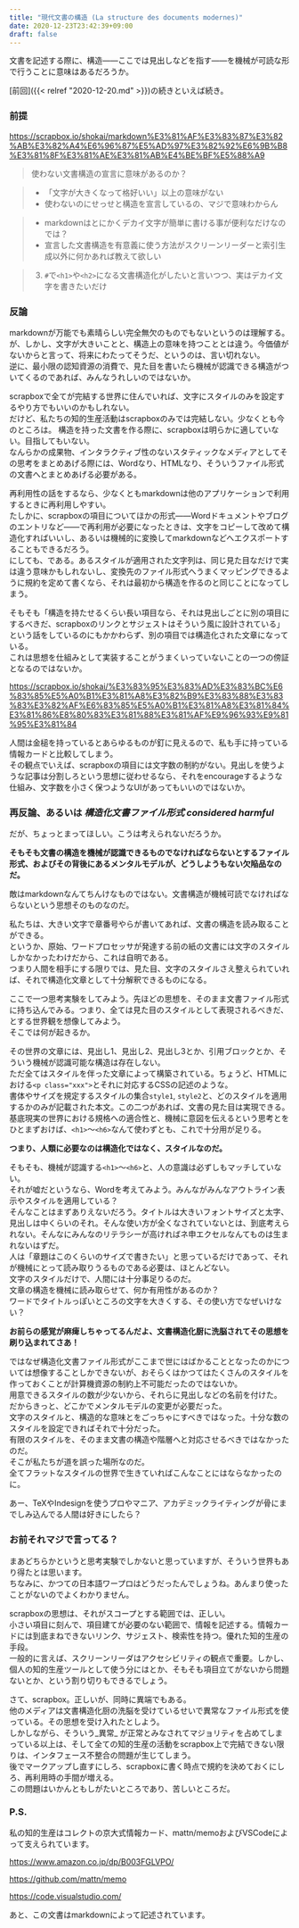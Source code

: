 ```yaml
---
title: "現代文書の構造 (La structure des documents modernes)"
date: 2020-12-23T23:42:39+09:00
draft: false
---
```


文書を記述する際に、構造――ここでは見出しなどを指す――を機械が可読な形で行うことに意味はあるだろうか。

[前回]({{< relref "2020-12-20.md" >}})の続きといえば続き。

<!-- more -->

### 前提

https://scrapbox.io/shokai/markdown%E3%81%AF%E3%83%87%E3%82%AB%E3%82%A4%E6%96%87%E5%AD%97%E3%82%92%E6%9B%B8%E3%81%8F%E3%81%AE%E3%81%AB%E4%BE%BF%E5%88%A9

> 使わない文書構造の宣言に意味があるのか？

> - 「文字が大きくなって格好いい」以上の意味がない
> - 使わないのにせっせと構造を宣言しているの、マジで意味わからん

> - markdownはとにかくデカイ文字が簡単に書ける事が便利なだけなのでは？
> - 宣言した文書構造を有意義に使う方法がスクリーンリーダーと索引生成以外に何かあれば教えて欲しい

> 3. `#`で`<h1>`や`<h2>`になる文書構造化がしたいと言いつつ、実はデカイ文字を書きたいだけ

### 反論

markdownが万能でも素晴らしい完全無欠のものでもないというのは理解する。  
が、しかし、文字が大きいことと、構造上の意味を持つこととは違う。今価値がないからと言って、将来にわたってそうだ、というのは、言い切れない。  
逆に、最小限の認知資源の消費で、見た目を書いたら機械が認識できる構造がついてくるのであれば、みんなうれしいのではないか。

scrapboxで全てが完結する世界に住んでいれば、文字にスタイルのみを設定するやり方でもいいのかもしれない。  
だけど、私たちの知的生産活動はscrapboxのみでは完結しない。少なくとも今のところは。 
構造を持った文書を作る際に、scrapboxは明らかに適していない。目指してもいない。  
なんらかの成果物、インタラクティブ性のないスタティックなメディアとしてその思考をまとめあげる際には、Wordなり、HTMLなり、そういうファイル形式の文書へとまとめあげる必要がある。

再利用性の話をするなら、少なくともmarkdownは他のアプリケーションで利用するときに再利用しやすい。  
たしかに、scrapboxの項目についてほかの形式――Wordドキュメントやブログのエントリなど――で再利用が必要になったときは、文字をコピーして改めて構造化すればいいし、あるいは機械的に変換してmarkdownなどへエクスポートすることもできるだろう。  
にしても、である。あるスタイルが適用された文字列は、同じ見た目なだけで実は違う意味かもしれないし、変換先のファイル形式へうまくマッピングできるように規約を定めて書くなら、それは最初から構造を作るのと同じことになってしまう。

そもそも「構造を持たせるくらい長い項目なら、それは見出しごとに別の項目にするべきだ、scrapboxのリンクとサジェストはそういう風に設計されている」という話をしているのにもかかわらず、別の項目では構造化された文章になっている。  
これは思想を仕組みとして実装することがうまくいっていないことの一つの傍証となるのではないか。

https://scrapbox.io/shokai/%E3%83%95%E3%83%AD%E3%83%BC%E6%83%85%E5%A0%B1%E3%81%A8%E3%82%B9%E3%83%88%E3%83%83%E3%82%AF%E6%83%85%E5%A0%B1%E3%81%A8%E3%81%84%E3%81%86%E8%80%83%E3%81%88%E3%81%AF%E9%96%93%E9%81%95%E3%81%84

人間は金槌を持っているとあらゆるものが釘に見えるので、私も手に持っている情報カードと比較してしまう。  
その観点でいえば、scrapboxの項目には文字数の制約がない。見出しを使うような記事は分割しろという思想に従わせるなら、それをencourageするような仕組み、文字数を小さく保つようなUIがあってもいいのではないか。

### 再反論、あるいは _構造化文書ファイル形式 considered harmful_

だが、ちょっとまってほしい。こうは考えられないだろうか。

__そもそも文書の構造を機械が認識できるものでなければならないとするファイル形式、およびその背後にあるメンタルモデルが、どうしようもない欠陥品なのだ。__

敵はmarkdownなんてちんけなものではない。文書構造が機械可読でなければならないという思想そのものなのだ。

私たちは、大きい文字で章番号やらが書いてあれば、文書の構造を読み取ることができる。  
というか、原始、ワードプロセッサが発達する前の紙の文書には文字のスタイルしかなかったわけだから、これは自明である。  
つまり人間を相手にする限りでは、見た目、文字のスタイルさえ整えられていれば、それで構造化文章として十分解釈できるものになる。

ここで一つ思考実験をしてみよう。先ほどの思想を、そのまま文書ファイル形式に持ち込んでみる。つまり、全ては見た目のスタイルとして表現されるべきだ、とする世界観を想像してみよう。  
そこでは何が起きるか。  

その世界の文章には、見出し1、見出し2、見出し3とか、引用ブロックとか、そういう機械が認識可能な構造は存在しない。  
ただ全てはスタイルを伴った文章によって構築されている。ちょうど、HTMLにおける`<p class="xxx">`とそれに対応するCSSの記述のような。  
書体やサイズを規定するスタイルの集合`style1`, `style2`と、どのスタイルを適用するかのみが記載された本文。この二つがあれば、文書の見た目は実現できる。  
基底現実の世界における規格への適合性と、機械に意図を伝えるという思考とをひとまずおけば、`<h1>`～`<h6>`なんて使わずとも、これで十分用が足りる。

__つまり、人類に必要なのは構造化ではなく、スタイルなのだ。__

そもそも、機械が認識する`<h1>`～`<h6>`と、人の意識は必ずしもマッチしていない。  
それが嘘だというなら、Wordを考えてみよう。みんながみんなアウトライン表示やスタイルを適用している？  
そんなことはまずありえないだろう。タイトルは大きいフォントサイズと太字、見出しは中くらいのそれ。そんな使い方が全くなされていないとは、到底考えられない。そんなにみんなのリテラシーが高ければネ申エクセルなんてものは生まれないはずだ。  
人は「章題はこのくらいのサイズで書きたい」と思っているだけであって、それが機械にとって読み取りうるものである必要は、ほとんどない。  
文字のスタイルだけで、人間には十分事足りるのだ。  
文章の構造を機械に読み取らせて、何か有用性があるのか？  
ワードでタイトルっぽいところの文字を大きくする、その使い方でなぜいけない？  

__お前らの感覚が麻痺しちゃってるんだよ、文書構造化厨に洗脳されてその思想を刷り込まれてさあ！__

ではなぜ構造化文書ファイル形式がここまで世にはばかることとなったのかについては想像することしかできないが、おそらくはかつてはたくさんのスタイルを作っておくことが計算機資源の制約上不可能だったのではないか。  
用意できるスタイルの数が少ないから、それらに見出しなどの名前を付けた。  
だからきっと、どこかでメンタルモデルの変更が必要だった。  
文字のスタイルと、構造的な意味とをごっちゃにすべきではなった。十分な数のスタイルを設定できればそれで十分だった。  
有限のスタイルを、そのまま文書の構造や階層へと対応させるべきではなかったのだ。  
そこが私たちが道を誤った場所なのだ。  
全てフラットなスタイルの世界で生きていればこんなことにはならなかったのに。

あー、TeXやIndesignを使うプロやマニア、アカデミックライティングが骨にまでしみ込んでる人間は好きにしたら？

### お前それマジで言ってる？

まあどちらかというと思考実験でしかないと思っていますが、そういう世界もあり得たとは思います。  
ちなみに、かつての日本語ワープロはどうだったんでしょうね。あんまり使ったことがないのでよくわかりません。

scrapboxの思想は、それがスコープとする範囲では、正しい。  
小さい項目に刻んで、項目建てが必要のない範囲で、情報を記述する。情報カードには到底まねできないリンク、サジェスト、検索性を持つ。優れた知的生産の手段。  
一般的に言えば、スクリーンリーダはアクセシビリティの観点で重要。しかし、個人の知的生産ツールとして使う分にはとか、そもそも項目立てがないから問題ないとか、という割り切りもできるでしょう。

さて、scrapbox。正しいが、同時に異端でもある。  
他のメディアは文書構造化厨の洗脳を受けているせいで異常なファイル形式を使っている。その思想を受け入れたとしよう。  
しかしながら、そういう_異常_ が正常とみなされてマジョリティを占めてしまっている以上は、そして全ての知的生産の活動をscrapbox上で完結できない限りは、インタフェース不整合の問題が生じてしまう。  
後でマークアップし直すにしろ、scrapboxに書く時点で規約を決めておくにしろ、再利用時の手間が増える。  
この問題はいかんともしがたいところであり、苦しいところだ。

### P.S.

私の知的生産はコレクトの京大式情報カード、mattn/memoおよびVSCodeによって支えられています。

https://www.amazon.co.jp/dp/B003FGLVPO/

https://github.com/mattn/memo

https://code.visualstudio.com/

あと、この文書はmarkdownによって記述されています。
